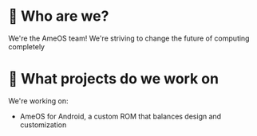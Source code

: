 # 🤔 Who are we?
We're the AmeOS team! We're striving to change the future of computing completely
# 🔨 What projects do we work on
We're working on:
- AmeOS for Android, a custom ROM that balances design and customization
